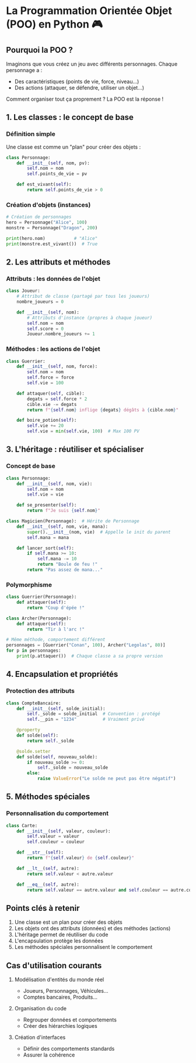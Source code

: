 # La Programmation Orientée Objet (POO) en Python 🎮

## Pourquoi la POO ?

Imaginons que vous créez un jeu avec différents personnages. Chaque personnage a :

- Des caractéristiques (points de vie, force, niveau...)
- Des actions (attaquer, se défendre, utiliser un objet...)

Comment organiser tout ça proprement ? La POO est la réponse !

## 1. Les classes : le concept de base

### Définition simple

Une classe est comme un "plan" pour créer des objets :

```python
class Personnage:
    def __init__(self, nom, pv):
        self.nom = nom
        self.points_de_vie = pv

    def est_vivant(self):
        return self.points_de_vie > 0
```

### Création d'objets (instances)

```python
# Création de personnages
hero = Personnage("Alice", 100)
monstre = Personnage("Dragon", 200)

print(hero.nom)           # "Alice"
print(monstre.est_vivant())  # True
```

## 2. Les attributs et méthodes

### Attributs : les données de l'objet

```python
class Joueur:
    # Attribut de classe (partagé par tous les joueurs)
    nombre_joueurs = 0

    def __init__(self, nom):
        # Attributs d'instance (propres à chaque joueur)
        self.nom = nom
        self.score = 0
        Joueur.nombre_joueurs += 1
```

### Méthodes : les actions de l'objet

```python
class Guerrier:
    def __init__(self, nom, force):
        self.nom = nom
        self.force = force
        self.vie = 100

    def attaquer(self, cible):
        degats = self.force * 2
        cible.vie -= degats
        return f"{self.nom} inflige {degats} dégâts à {cible.nom}"

    def boire_potion(self):
        self.vie += 20
        self.vie = min(self.vie, 100)  # Max 100 PV
```

## 3. L'héritage : réutiliser et spécialiser

### Concept de base

```python
class Personnage:
    def __init__(self, nom, vie):
        self.nom = nom
        self.vie = vie

    def se_presenter(self):
        return f"Je suis {self.nom}"

class Magicien(Personnage):  # Hérite de Personnage
    def __init__(self, nom, vie, mana):
        super().__init__(nom, vie)  # Appelle le init du parent
        self.mana = mana

    def lancer_sort(self):
        if self.mana >= 10:
            self.mana -= 10
            return "Boule de feu !"
        return "Pas assez de mana..."
```

### Polymorphisme

```python
class Guerrier(Personnage):
    def attaquer(self):
        return "Coup d'épée !"

class Archer(Personnage):
    def attaquer(self):
        return "Tir à l'arc !"

# Même méthode, comportement différent
personnages = [Guerrier("Conan", 100), Archer("Legolas", 80)]
for p in personnages:
    print(p.attaquer())  # Chaque classe a sa propre version
```

## 4. Encapsulation et propriétés

### Protection des attributs

```python
class CompteBancaire:
    def __init__(self, solde_initial):
        self._solde = solde_initial  # Convention : protégé
        self.__pin = "1234"          # Vraiment privé

    @property
    def solde(self):
        return self._solde

    @solde.setter
    def solde(self, nouveau_solde):
        if nouveau_solde >= 0:
            self._solde = nouveau_solde
        else:
            raise ValueError("Le solde ne peut pas être négatif")
```

## 5. Méthodes spéciales

### Personnalisation du comportement

```python
class Carte:
    def __init__(self, valeur, couleur):
        self.valeur = valeur
        self.couleur = couleur

    def __str__(self):
        return f"{self.valeur} de {self.couleur}"

    def __lt__(self, autre):
        return self.valeur < autre.valeur

    def __eq__(self, autre):
        return self.valeur == autre.valeur and self.couleur == autre.couleur
```

## Points clés à retenir

1. Une classe est un plan pour créer des objets
2. Les objets ont des attributs (données) et des méthodes (actions)
3. L'héritage permet de réutiliser du code
4. L'encapsulation protège les données
5. Les méthodes spéciales personnalisent le comportement

## Cas d'utilisation courants

1. Modélisation d'entités du monde réel

   - Joueurs, Personnages, Véhicules...
   - Comptes bancaires, Produits...

2. Organisation du code

   - Regrouper données et comportements
   - Créer des hiérarchies logiques

3. Création d'interfaces
   - Définir des comportements standards
   - Assurer la cohérence
